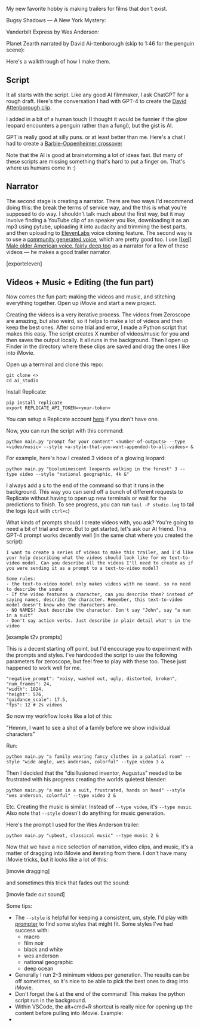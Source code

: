 My new favorite hobby is making trailers for films that don't exist.

Bugsy Shadows — A New York Mystery:

Vanderbilt Express by Wes Anderson:

Planet Zearth narrated by David Ai-ttenborough (skip to 1:46 for the penguin scene):

Here's a walkthrough of how I make them.

## Script
It all starts with the script. Like any good AI filmmaker, I ask ChatGPT for a rough draft. Here's the conversation I had with GPT-4 to create the [David Attenborough clip](https://chat.openai.com/share/95379044-c1c1-4c6f-8141-6381c65d9b3f).

I added in a bit of a human touch (I thought it would be funnier if the glow leopard encounters a penguin rather than a fungi), but the gist is AI.

GPT is really good at silly puns. or at least better than me. Here's a chat I had to create a [Barbie-Oppenheimer crossover](https://chat.openai.com/share/496c8ef0-32c0-442f-bcfd-a5e67575b946)

Note that the AI is good at brainstorming a lot of ideas fast. But many of these scripts are missing something that's hard to put a finger on. That's where us humans come in :)

## Narrator
The second stage is creating a narrator. There are two ways I'd recommend doing this: the break the terms of service way, and the this is what you're supposed to do way. I shouldn't talk much about the first way, but it may involve finding a YouTube clip of an speaker you like, downloading it as an mp3 using pytube, uploading it into audacity and trimming the best parts, and then uploading to [ElevenLabs](https://beta.elevenlabs.io/voice-lab) voice cloning feature. The second way is to use a [community generated voice](https://beta.elevenlabs.io/voice-library), which are pretty good too. I use [[Ixel] Male older American voice, fairly deep too](https://beta.elevenlabs.io/voice-lab/share/4af011ff3556e6d9fa2a801fee549fb5de141c2daab509635a67c1a7c819e15a/VrpwKyFPv8etbiWgnoyA) as a narrator for a few of these videos — he makes a good trailer narrator.

[exporteleven]

## Videos + Music + Editing (the fun part)
Now comes the fun part: making the videos and music, and stitching everything together. Open up iMovie and start a new project.

Creating the videos is a very iterative process. The videos from Zeroscope are amazing, but also weird, so it helps to make a lot of videos and then keep the best ones. After some trial and error, I made a Python script that makes this easy. The script creates X number of videos/music for you and then saves the output locally. It all runs in the background. Then I open up Finder in the directory where these clips are saved and drag the ones I like into iMovie.

Open up a terminal and clone this repo:
```
git clone <>
cd ai_studio
```

Install Replicate:
```
pip install replicate
export REPLICATE_API_TOKEN=<your-token>
```
You can setup a Replicate account [here](https://replicate.com/accounts/billing) if you don't have one.

Now, you can run the script with this command:

`python main.py "prompt for your content" <number-of-outputs> --type <video/music> --style <a-style-that-you-want-appended-to-all-videos> &`

For example, here's how I created 3 videos of a glowing leopard:

```
python main.py "bioluminescent leopards walking in the forest" 3 --type video --style "national geographic, 4k &"
```

I always add a `&` to the end of the command so that it runs in the background. This way you can send off a bunch of different requests to Replicate without having to open up new terminals or wait for the predictions to finish. To see progress, you can run `tail -F studio.log` to tail the logs (quit with `ctrl+c`)

What kinds of prompts should I create videos with, you ask? You're going to need a bit of trial and error. But to get started, let's ask our AI friend. This GPT-4 prompt works decently well (in the same chat where you created the script):

```
I want to create a series of videos to make this trailer, and I'd like your help describing what the videos should look like for my text-to-video model. Can you describe all the videos I'll need to create as if you were sending it as a prompt to a text-to-video model?

Some rules:
- the text-to-video model only makes videos with no sound. so no need to describe the sound
- If the video features a character, can you describe them? instead of saying names, describe the character. Remember, this text-to-video model doesn't know who the characters are.
- NO NAMES! Just describe the character. Don't say "John", say "a man in a suit"
- Don't say action verbs. Just describe in plain detail what's in the video
```

[example t2v prompts]


This is a decent starting off point, but I'd encourage you to experiment with the prompts and styles. I've hardcoded the script to use the following parameters for zeroscope, but feel free to play with these too. These just happened to work well for me.

```
"negative_prompt": "noisy, washed out, ugly, distorted, broken",
"num_frames": 24,
"width": 1024,
"height": 576,
"guidance_scale": 17.5,
"fps": 12 # 2s videos
```

So now my workflow looks like a lot of this:

"Hmmm, I want to see a shot of a family before we show individual characters"

Run:
```
python main.py "a family wearing fancy clothes in a palatial room" --style "wide angle, wes anderson, colorful" --type video 3 &
```

Then I decided that the "disillusioned inventor, Augustus" needed to be frustrated with his progress creating the worlds quietest blender:

```
python main.py "a man in a suit, frustrated, hands on head" --style "wes anderson, colorful" --type video 2 &
```

Etc. Creating the music is similar. Instead of `--type video`, it's `--type music`. Also note that `--style` doesn't do anything for music generation.

Here's the prompt I used for the Wes Anderson trailer:
```
python main.py "upbeat, classical music" --type music 2 &
```

Now that we have a nice selection of narration, video clips, and music, it's a matter of dragging into iMovie and iterating from there. I don't have many iMovie tricks, but it looks like a lot of this:

[imovie dragging]

and sometimes this trick that fades out the sound:

[imovie fade out sound]

Some tips:
- The `--style` is helpful for keeping a consistent, um, style. I'd play with [prompter](https://prompter.fofr.ai/) to find some styles that might fit. Some styles I've had success with:
  - macro
  - film noir
  - black and white
  - wes anderson
  - national geographic
  - deep ocean
- Generally I run 2-3 minimum videos per generation. The results can be off sometimes, so it's nice to be able to pick the best ones to drag into iMovie.
- Don't forget the `&` at the end of the command! This makes the python script run in the background.
- Within VSCode, the alt+cmd+R shortcut is really nice for opening up the content before pulling into iMovie. Example:
-
